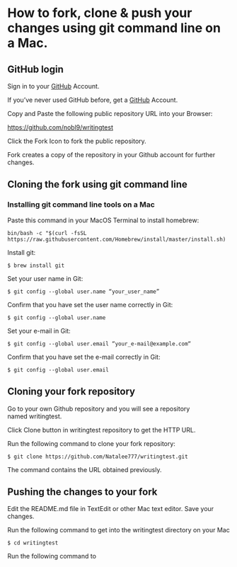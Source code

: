 # How to fork, clone & push your changes using git command line on a Mac.
## GitHub login
Sign in to your [GitHub](https://github.com/login) Account.

If you’ve never used GitHub before, get a [GitHub](https://github.com) Account.

Copy and Paste the following public repository URL into your Browser: 

https://github.com/nobl9/writingtest

Click the Fork Icon to fork the public repository.

Fork creates a copy of the repository in your Github account for further changes.


## Cloning the fork using git command line
### Installing git command line tools on a Mac

Paste this command in your MacOS Terminal to install homebrew:

```bin/bash -c "$(curl -fsSL https://raw.githubusercontent.com/Homebrew/install/master/install.sh)```

Install git:

```$ brew install git```

Set your user name in Git:

```$ git config --global user.name “your_user_name”```

Confirm that you have set the user name correctly in Git:

```$ git config --global user.name```

Set your e-mail in Git: 

```$ git config --global user.email “your_e-mail@example.com“```

Confirm that you have set the e-mail correctly in Git:

```$ git config --global user.email```

## Cloning your fork repository

Go to your own Github repository and you will see a repository named writingtest.

Click Clone button in writingtest repository to get the HTTP URL.

Run the following command to clone your fork repository:

```$ git clone https://github.com/Natalee777/writingtest.git```

The command contains the URL obtained previously.


## Pushing the changes to your fork

Edit the README.md file in TextEdit or other Mac text editor.
Save your changes.

Run the following command to get into the writingtest directory on your Mac

```$ cd writingtest```

Run the following command to 

